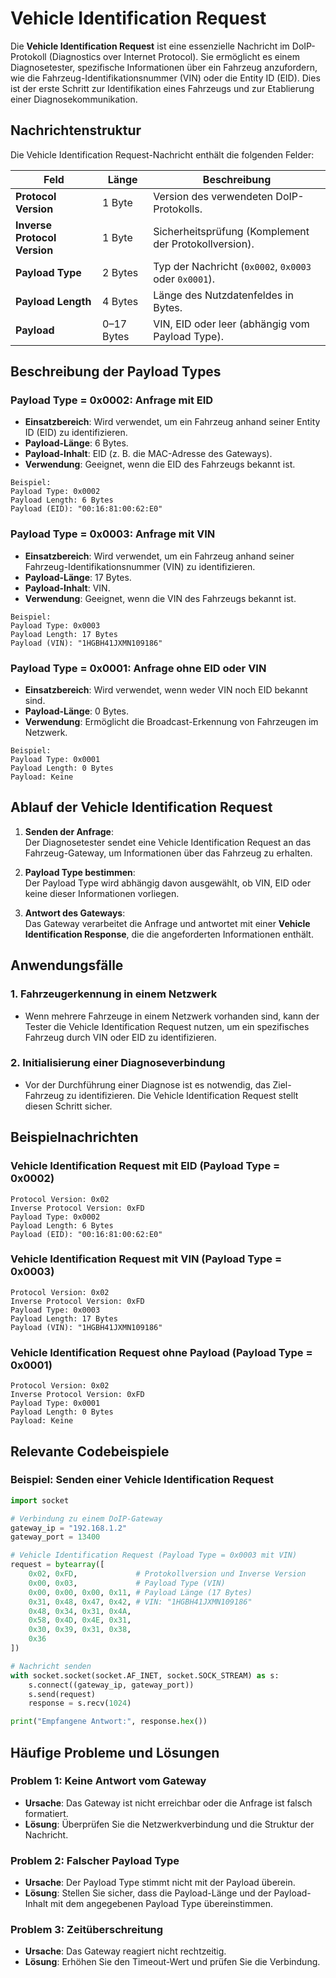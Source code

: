 # Vehicle Identification Request

Die **Vehicle Identification Request** ist eine essenzielle Nachricht im DoIP-Protokoll (Diagnostics over Internet Protocol). Sie ermöglicht es einem Diagnosetester, spezifische Informationen über ein Fahrzeug anzufordern, wie die Fahrzeug-Identifikationsnummer (VIN) oder die Entity ID (EID). Dies ist der erste Schritt zur Identifikation eines Fahrzeugs und zur Etablierung einer Diagnosekommunikation.

## Nachrichtenstruktur

Die Vehicle Identification Request-Nachricht enthält die folgenden Felder:

| Feld                       | Länge       | Beschreibung                                                  |
|----------------------------|-------------|--------------------------------------------------------------|
| **Protocol Version**       | 1 Byte      | Version des verwendeten DoIP-Protokolls.                     |
| **Inverse Protocol Version** | 1 Byte    | Sicherheitsprüfung (Komplement der Protokollversion).         |
| **Payload Type**           | 2 Bytes     | Typ der Nachricht (`0x0002`, `0x0003` oder `0x0001`).         |
| **Payload Length**         | 4 Bytes     | Länge des Nutzdatenfeldes in Bytes.                          |
| **Payload**                | 0–17 Bytes  | VIN, EID oder leer (abhängig vom Payload Type).               |

## Beschreibung der Payload Types

### **Payload Type = 0x0002**: Anfrage mit EID
- **Einsatzbereich**: Wird verwendet, um ein Fahrzeug anhand seiner Entity ID (EID) zu identifizieren.
- **Payload-Länge**: 6 Bytes.
- **Payload-Inhalt**: EID (z. B. die MAC-Adresse des Gateways).
- **Verwendung**: Geeignet, wenn die EID des Fahrzeugs bekannt ist.

```plaintext
Beispiel:
Payload Type: 0x0002
Payload Length: 6 Bytes
Payload (EID): "00:16:81:00:62:E0"
```

### **Payload Type = 0x0003**: Anfrage mit VIN
- **Einsatzbereich**: Wird verwendet, um ein Fahrzeug anhand seiner Fahrzeug-Identifikationsnummer (VIN) zu identifizieren.
- **Payload-Länge**: 17 Bytes.
- **Payload-Inhalt**: VIN.
- **Verwendung**: Geeignet, wenn die VIN des Fahrzeugs bekannt ist.

```plaintext
Beispiel:
Payload Type: 0x0003
Payload Length: 17 Bytes
Payload (VIN): "1HGBH41JXMN109186"
```

### **Payload Type = 0x0001**: Anfrage ohne EID oder VIN
- **Einsatzbereich**: Wird verwendet, wenn weder VIN noch EID bekannt sind.
- **Payload-Länge**: 0 Bytes.
- **Verwendung**: Ermöglicht die Broadcast-Erkennung von Fahrzeugen im Netzwerk.

```plaintext
Beispiel:
Payload Type: 0x0001
Payload Length: 0 Bytes
Payload: Keine
```

## Ablauf der Vehicle Identification Request

1. **Senden der Anfrage**:  
   Der Diagnosetester sendet eine Vehicle Identification Request an das Fahrzeug-Gateway, um Informationen über das Fahrzeug zu erhalten.

2. **Payload Type bestimmen**:  
   Der Payload Type wird abhängig davon ausgewählt, ob VIN, EID oder keine dieser Informationen vorliegen.

3. **Antwort des Gateways**:  
   Das Gateway verarbeitet die Anfrage und antwortet mit einer **Vehicle Identification Response**, die die angeforderten Informationen enthält.

## Anwendungsfälle

### 1. Fahrzeugerkennung in einem Netzwerk
- Wenn mehrere Fahrzeuge in einem Netzwerk vorhanden sind, kann der Tester die Vehicle Identification Request nutzen, um ein spezifisches Fahrzeug durch VIN oder EID zu identifizieren.

### 2. Initialisierung einer Diagnoseverbindung
- Vor der Durchführung einer Diagnose ist es notwendig, das Ziel-Fahrzeug zu identifizieren. Die Vehicle Identification Request stellt diesen Schritt sicher.

## Beispielnachrichten

### Vehicle Identification Request mit EID (Payload Type = 0x0002)
```plaintext
Protocol Version: 0x02
Inverse Protocol Version: 0xFD
Payload Type: 0x0002
Payload Length: 6 Bytes
Payload (EID): "00:16:81:00:62:E0"
```

### Vehicle Identification Request mit VIN (Payload Type = 0x0003)
```plaintext
Protocol Version: 0x02
Inverse Protocol Version: 0xFD
Payload Type: 0x0003
Payload Length: 17 Bytes
Payload (VIN): "1HGBH41JXMN109186"
```

### Vehicle Identification Request ohne Payload (Payload Type = 0x0001)
```plaintext
Protocol Version: 0x02
Inverse Protocol Version: 0xFD
Payload Type: 0x0001
Payload Length: 0 Bytes
Payload: Keine
```
## Relevante Codebeispiele

### Beispiel: Senden einer Vehicle Identification Request
```python
import socket

# Verbindung zu einem DoIP-Gateway
gateway_ip = "192.168.1.2"
gateway_port = 13400

# Vehicle Identification Request (Payload Type = 0x0003 mit VIN)
request = bytearray([
    0x02, 0xFD,             # Protokollversion und Inverse Version
    0x00, 0x03,             # Payload Type (VIN)
    0x00, 0x00, 0x00, 0x11, # Payload Länge (17 Bytes)
    0x31, 0x48, 0x47, 0x42, # VIN: "1HGBH41JXMN109186"
    0x48, 0x34, 0x31, 0x4A,
    0x58, 0x4D, 0x4E, 0x31,
    0x30, 0x39, 0x31, 0x38,
    0x36
])

# Nachricht senden
with socket.socket(socket.AF_INET, socket.SOCK_STREAM) as s:
    s.connect((gateway_ip, gateway_port))
    s.send(request)
    response = s.recv(1024)

print("Empfangene Antwort:", response.hex())
```

## Häufige Probleme und Lösungen

### Problem 1: Keine Antwort vom Gateway
- **Ursache**: Das Gateway ist nicht erreichbar oder die Anfrage ist falsch formatiert.
- **Lösung**: Überprüfen Sie die Netzwerkverbindung und die Struktur der Nachricht.

### Problem 2: Falscher Payload Type
- **Ursache**: Der Payload Type stimmt nicht mit der Payload überein.
- **Lösung**: Stellen Sie sicher, dass die Payload-Länge und der Payload-Inhalt mit dem angegebenen Payload Type übereinstimmen.

### Problem 3: Zeitüberschreitung
- **Ursache**: Das Gateway reagiert nicht rechtzeitig.
- **Lösung**: Erhöhen Sie den Timeout-Wert und prüfen Sie die Verbindung.